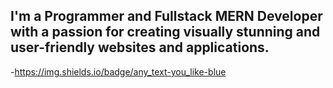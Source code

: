## I'm a Programmer and Fullstack MERN Developer with a passion for creating visually stunning and user-friendly websites and applications.
-https://img.shields.io/badge/any_text-you_like-blue
